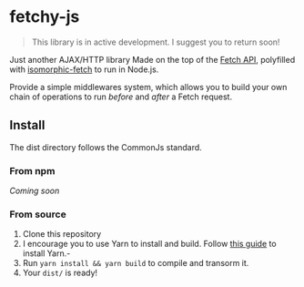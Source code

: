 fetchy-js
=========

> This library is in active development. I suggest you to return soon!

Just another AJAX/HTTP library
Made on the top of the [Fetch API](https://developer.mozilla.org/en-US/docs/Web/API/Fetch_API),
polyfilled with [isomorphic-fetch](https://github.com/matthew-andrews/isomorphic-fetch) to run in Node.js.

Provide a simple middlewares system, which allows you to build your own chain of operations
to run *before* and *after* a Fetch request.

## Install
The dist directory follows the CommonJs standard.

### From npm
_Coming soon_

### From source

1. Clone this repository
1. I encourage you to use Yarn to install and build. Follow [this guide](https://yarnpkg.com/en/docs/install) to install Yarn.-
1. Run `yarn install && yarn build` to compile and transorm it.
1. Your `dist/` is ready!
